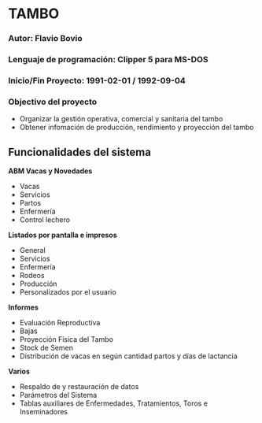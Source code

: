 # TAMBO

### Autor: Flavio Bovio

### Lenguaje de programación: Clipper 5 para MS-DOS

### Inicio/Fin Proyecto: 1991-02-01 / 1992-09-04

### Objectivo del proyecto
 - Organizar la gestión operativa, comercial y sanitaria del tambo
 - Obtener infomación de producción, rendimiento y proyección del tambo

## Funcionalidades del sistema

**ABM Vacas y Novedades**
 - Vacas
 - Servicios
 - Partos
 - Enfermería
 - Control lechero

**Listados por pantalla e impresos**
 - General
 - Servicios
 - Enfermería
 - Rodeos
 - Producción
 - Personalizados por el usuario

**Informes**
 - Evaluación Reproductiva
 - Bajas
 - Proyección Física del Tambo
 - Stock de Semen
 - Distribución de vacas en según cantidad partos y días de lactancia

**Varios**
 - Respaldo de y restauración de datos
 - Parámetros del Sistema
 - Tablas auxiliares de Enfermedades, Tratamientos, Toros e Inseminadores


